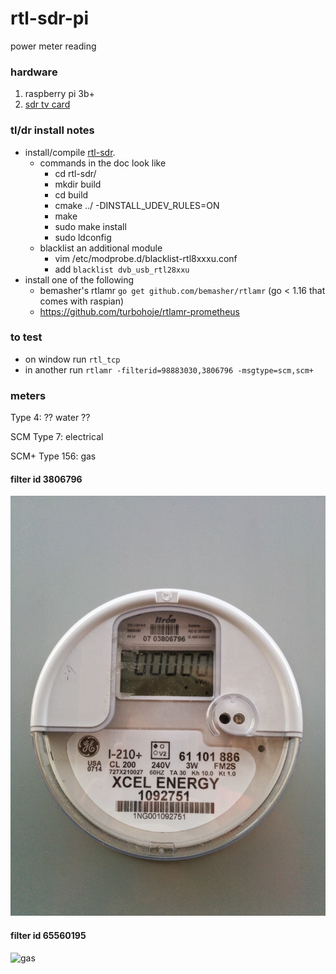 # rtl-sdr-pi
power meter reading

### hardware
1. raspberry pi 3b+
1. [sdr tv card](https://www.amazon.com/NooElec-RTL-SDR-RTL2832U-Software-Packages/dp/B008S7AVTC/)

### tl/dr install notes


- install/compile [rtl-sdr](https://osmocom.org/projects/rtl-sdr/wiki/Rtl-sdr).
  - commands in the doc look like
    - cd rtl-sdr/
    -  mkdir build 
    - cd build
    -  cmake ../ -DINSTALL_UDEV_RULES=ON
    -  make
    -  sudo make install
    -  sudo ldconfig
  - blacklist an additional module
    - vim /etc/modprobe.d/blacklist-rtl8xxxu.conf
    - add `blacklist dvb_usb_rtl28xxu` 
- install one of the following
  - bemasher's rtlamr `go get github.com/bemasher/rtlamr` (go < 1.16 that comes with raspian)
  - https://github.com/turbohoje/rtlamr-prometheus
### to test
- on window run `rtl_tcp`
- in another run `rtlamr -filterid=98883030,3806796 -msgtype=scm,scm+` 


### meters
Type 4: ?? water ??

SCM Type 7: electrical

SCM+ Type 156: gas


#### filter id 3806796
![electric](img/electrical.jpg)

#### filter id 65560195
![gas](img/gas.png)